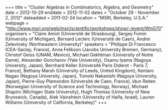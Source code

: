 +++
title = "Cluster Algebras in Combinatorics, Algebra, and Geometry"
date = 2012-10-29
enddate = 2012-11-02
dates = "October 29 - November 2, 2012"
dateadded = 2011-02-24
location = "MSRI, Berkeley, U.S.A."
webpage = "http://www.msri.org/web/msri/scientific/workshops/show/-/event/Wm570"
organisers = "Claire Amiot (Université de Strasbourg), Sergey Fomin (University of Michigan), Bernard Leclerc (Université de Caen), Andrei Zelevinsky (Northeastern University)"
speakers = "Philippe Di Francesco (CEA-Saclay, France), Anna Felikson (Jacobs University Bremen, Germany), Christof Geiss (UNAM, Mexico), Michael Gekhtman (University of Notre Dame), Alexander Goncharov (Yale University), Osamu Iyama (Nagoya University, Japan), Bernhard Keller (Université Paris Diderot - Paris 7, France), Bethany Marsh (University of Leeds, United Kingdom), Kentaro Nagao (Nagoya University, Japan), Tomoki Nakanishi (Nagoya University, Japan), Pierre-Guy Plamondon (Université de Caen, France), Idun Reiten (Norwegian University of Science and Technology, Norway), Michael Shapiro (Michigan State University), Hugh Thomas (University of New Brunswick, Canada), Alek Vainshtein (University of Haifa, Israel), Lauren Williams (University of California, Berkeley)"
+++

